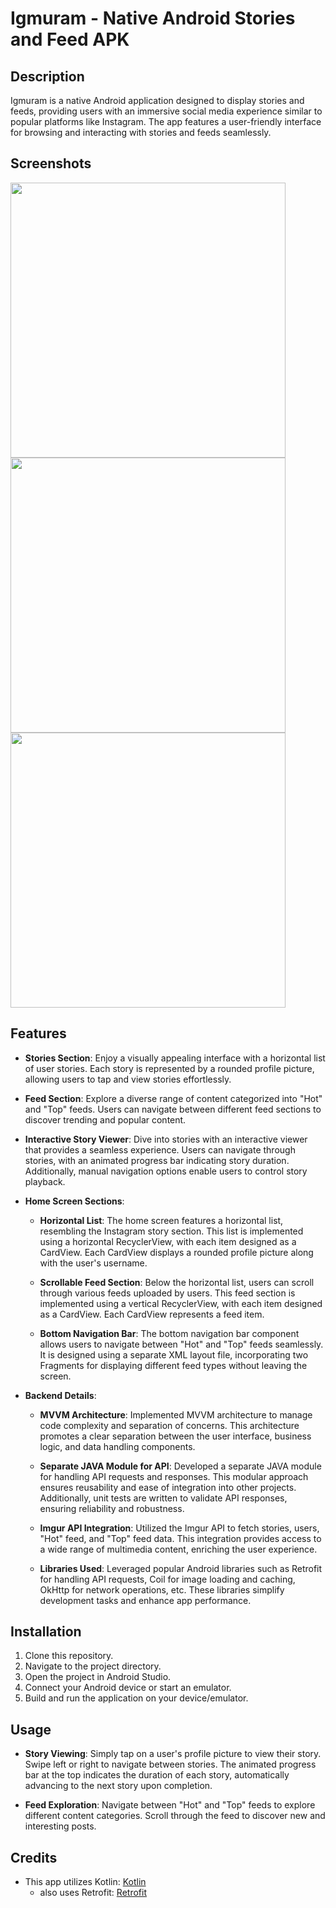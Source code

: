# Igmuram - Native Android Stories and Feed APK

## Description
Igmuram is a native Android application designed to display stories and feeds, providing users with an immersive social media experience similar to popular platforms like Instagram. The app features a user-friendly interface for browsing and interacting with stories and feeds seamlessly.

## Screenshots
<img src="https://github.com/nishant-dabhi/Igmuram/assets/101393352/61c13493-2940-431f-8a15-afebff4a76e7" height="440">
<img src="https://github.com/nishant-dabhi/Igmuram/assets/101393352/b85190fa-042e-44de-9343-a6b61334fd2a" height="440">
<img src="https://github.com/nishant-dabhi/Igmuram/assets/101393352/e63dc49d-ed89-491f-8e87-efbb040e0fc7" height="440">



## Features
- **Stories Section**: Enjoy a visually appealing interface with a horizontal list of user stories. Each story is represented by a rounded profile picture, allowing users to tap and view stories effortlessly.
  
- **Feed Section**: Explore a diverse range of content categorized into "Hot" and "Top" feeds. Users can navigate between different feed sections to discover trending and popular content.

- **Interactive Story Viewer**: Dive into stories with an interactive viewer that provides a seamless experience. Users can navigate through stories, with an animated progress bar indicating story duration. Additionally, manual navigation options enable users to control story playback.

- **Home Screen Sections**:
  - **Horizontal List**: The home screen features a horizontal list, resembling the Instagram story section. This list is implemented using a horizontal RecyclerView, with each item designed as a CardView. Each CardView displays a rounded profile picture along with the user's username.
  
  - **Scrollable Feed Section**: Below the horizontal list, users can scroll through various feeds uploaded by users. This feed section is implemented using a vertical RecyclerView, with each item designed as a CardView. Each CardView represents a feed item.
  
  - **Bottom Navigation Bar**: The bottom navigation bar component allows users to navigate between "Hot" and "Top" feeds seamlessly. It is designed using a separate XML layout file, incorporating two Fragments for displaying different feed types without leaving the screen.

- **Backend Details**:
  - **MVVM Architecture**: Implemented MVVM architecture to manage code complexity and separation of concerns. This architecture promotes a clear separation between the user interface, business logic, and data handling components.
  
  - **Separate JAVA Module for API**: Developed a separate JAVA module for handling API requests and responses. This modular approach ensures reusability and ease of integration into other projects. Additionally, unit tests are written to validate API responses, ensuring reliability and robustness.
  
  - **Imgur API Integration**: Utilized the Imgur API to fetch stories, users, "Hot" feed, and "Top" feed data. This integration provides access to a wide range of multimedia content, enriching the user experience.
  
  - **Libraries Used**: Leveraged popular Android libraries such as Retrofit for handling API requests, Coil for image loading and caching, OkHttp for network operations, etc. These libraries simplify development tasks and enhance app performance.

## Installation
1. Clone this repository.
2. Navigate to the project directory.
3. Open the project in Android Studio.
4. Connect your Android device or start an emulator.
5. Build and run the application on your device/emulator.

## Usage
- **Story Viewing**: Simply tap on a user's profile picture to view their story. Swipe left or right to navigate between stories. The animated progress bar at the top indicates the duration of each story, automatically advancing to the next story upon completion.
  
- **Feed Exploration**: Navigate between "Hot" and "Top" feeds to explore different content categories. Scroll through the feed to discover new and interesting posts.

## Credits
- This app utilizes Kotlin: [Kotlin](https://kotlinlang.org/)
  - also uses Retrofit: [Retrofit](https://square.github.io/retrofit/)
